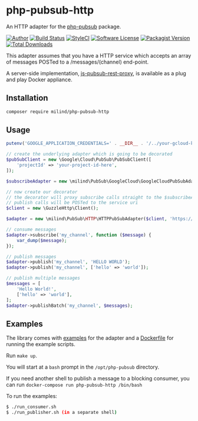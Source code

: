 # php-pubsub-http

An HTTP adapter for the [php-pubsub](https://github.com/milind/php-pubsub) package.

[![Author](http://img.shields.io/badge/author-@milind-blue.svg?style=flat-square)](https://twitter.com/milind)
[![Build Status](https://img.shields.io/travis/milind/php-pubsub-http/master.svg?style=flat-square)](https://travis-ci.org/milind/php-pubsub-http)
[![StyleCI](https://styleci.io/repos/67334430/shield?branch=master)](https://styleci.io/repos/67334430)
[![Software License](https://img.shields.io/badge/license-MIT-brightgreen.svg?style=flat-square)](LICENSE)
[![Packagist Version](https://img.shields.io/packagist/v/milind/php-pubsub-http.svg?style=flat-square)](https://packagist.org/packages/milind/php-pubsub-http)
[![Total Downloads](https://img.shields.io/packagist/dt/milind/php-pubsub-http.svg?style=flat-square)](https://packagist.org/packages/milind/php-pubsub-http)

This adapter assumes that you have a HTTP service which accepts an array of messages POSTed to a /messages/(channel) end-point.

A server-side implementation, [js-pubsub-rest-proxy](https://github.com/milind/js-pubsub-rest-proxy), is available
as a plug and play Docker appliance.

## Installation

```bash
composer require milind/php-pubsub-http
```

## Usage

```php
putenv('GOOGLE_APPLICATION_CREDENTIALS=' . __DIR__ . '/../your-gcloud-key.json');

// create the underlying adapter which is going to be decorated
$pubSubClient = new \Google\Cloud\PubSub\PubSubClient([
    'projectId' => 'your-project-id-here',
]);

$subscribeAdapter = new \milind\PubSub\GoogleCloud\GoogleCloudPubSubAdapter($pubSubClient);

// now create our decorator
// the decorator will proxy subscribe calls straight to the $subscribeAdapter
// publish calls will be POSTed to the service uri
$client = new \GuzzleHttp\Client();

$adapter = new \milind\PubSub\HTTP\HTTPPubSubAdapter($client, 'https://127.0.0.1', $subscribeAdapter);

// consume messages
$adapter->subscribe('my_channel', function ($message) {
    var_dump($message);
});

// publish messages
$adapter->publish('my_channel', 'HELLO WORLD');
$adapter->publish('my_channel', ['hello' => 'world']);

// publish multiple messages
$messages = [
    'Hello World!',
    ['hello' => 'world'],
];
$adapter->publishBatch('my_channel', $messages);
```

## Examples

The library comes with [examples](examples) for the adapter and a [Dockerfile](Dockerfile) for
running the example scripts.

Run `make up`.

You will start at a `bash` prompt in the `/opt/php-pubsub` directory.

If you need another shell to publish a message to a blocking consumer, you can run `docker-compose run php-pubsub-http /bin/bash`

To run the examples:
```bash
$ ./run_consumer.sh
$ ./run_publisher.sh (in a separate shell)
```
